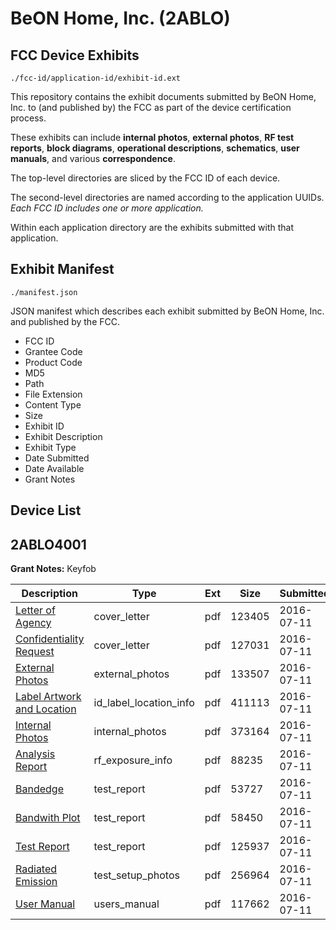 # BeON Home, Inc. (2ABLO)
## FCC Device Exhibits

```
./fcc-id/application-id/exhibit-id.ext
```

This repository contains the exhibit documents submitted by BeON Home, Inc. to (and published by) the FCC as part of the device certification process.

These exhibits can include **internal photos**, **external photos**, **RF test reports**, **block diagrams**, **operational descriptions**, **schematics**, **user manuals**, and various **correspondence**.

The top-level directories are sliced by the FCC ID of each device.

The second-level directories are named according to the application UUIDs. *Each FCC ID includes one or more application.*

Within each application directory are the exhibits submitted with that application. 

## Exhibit Manifest

```
./manifest.json
```

JSON manifest which describes each exhibit submitted by BeON Home, Inc. and published by the FCC.

- FCC ID
- Grantee Code
- Product Code
- MD5
- Path
- File Extension
- Content Type
- Size
- Exhibit ID
- Exhibit Description
- Exhibit Type
- Date Submitted
- Date Available
- Grant Notes

## Device List
## 2ABLO4001
**Grant Notes:** Keyfob

| Description | Type | Ext | Size | Submitted | Available |
| ----------- | ---- | --- | ---- | --------- | --------- |
| [Letter of Agency](2ABLO4001/e891245b46f4b324acb5ea1462830ad0/3058284.pdf) | cover_letter | pdf | 123405 | 2016-07-11 | 2016-07-11 |
| [Confidentiality Request](2ABLO4001/e891245b46f4b324acb5ea1462830ad0/3058285.pdf) | cover_letter | pdf | 127031 | 2016-07-11 | 2016-07-11 |
| [External Photos](2ABLO4001/e891245b46f4b324acb5ea1462830ad0/3058294.pdf) | external_photos | pdf | 133507 | 2016-07-11 | 2016-07-11 |
| [Label Artwork and Location](2ABLO4001/e891245b46f4b324acb5ea1462830ad0/3058295.pdf) | id_label_location_info | pdf | 411113 | 2016-07-11 | 2016-07-11 |
| [Internal Photos](2ABLO4001/e891245b46f4b324acb5ea1462830ad0/3058296.pdf) | internal_photos | pdf | 373164 | 2016-07-11 | 2016-07-11 |
| [Analysis Report](2ABLO4001/e891245b46f4b324acb5ea1462830ad0/3058297.pdf) | rf_exposure_info | pdf | 88235 | 2016-07-11 | 2016-07-11 |
| [Bandedge](2ABLO4001/e891245b46f4b324acb5ea1462830ad0/3058290.pdf) | test_report | pdf | 53727 | 2016-07-11 | 2016-07-11 |
| [Bandwith Plot](2ABLO4001/e891245b46f4b324acb5ea1462830ad0/3058291.pdf) | test_report | pdf | 58450 | 2016-07-11 | 2016-07-11 |
| [Test Report](2ABLO4001/e891245b46f4b324acb5ea1462830ad0/3058292.pdf) | test_report | pdf | 125937 | 2016-07-11 | 2016-07-11 |
| [Radiated Emission](2ABLO4001/e891245b46f4b324acb5ea1462830ad0/3058293.pdf) | test_setup_photos | pdf | 256964 | 2016-07-11 | 2016-07-11 |
| [User Manual](2ABLO4001/e891245b46f4b324acb5ea1462830ad0/3058286.pdf) | users_manual | pdf | 117662 | 2016-07-11 | 2016-07-11 |
